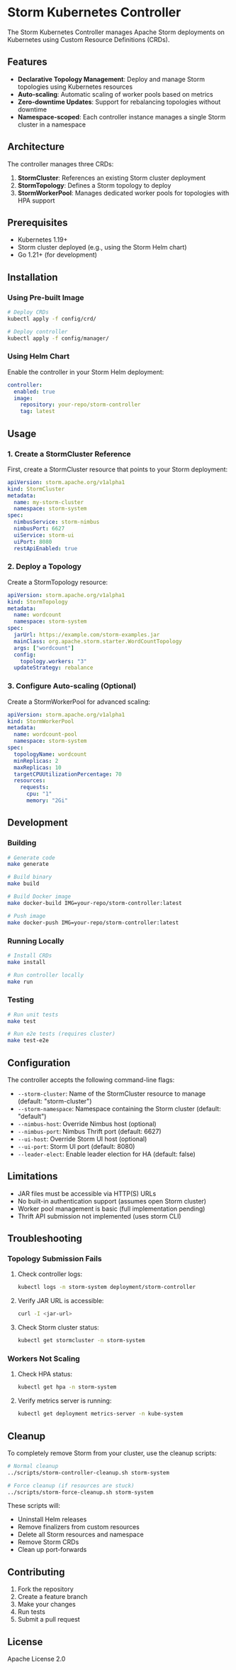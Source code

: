 # Storm Kubernetes Controller

The Storm Kubernetes Controller manages Apache Storm deployments on Kubernetes using Custom Resource Definitions (CRDs).

## Features

- **Declarative Topology Management**: Deploy and manage Storm topologies using Kubernetes resources
- **Auto-scaling**: Automatic scaling of worker pools based on metrics
- **Zero-downtime Updates**: Support for rebalancing topologies without downtime
- **Namespace-scoped**: Each controller instance manages a single Storm cluster in a namespace

## Architecture

The controller manages three CRDs:

1. **StormCluster**: References an existing Storm cluster deployment
2. **StormTopology**: Defines a Storm topology to deploy
3. **StormWorkerPool**: Manages dedicated worker pools for topologies with HPA support

## Prerequisites

- Kubernetes 1.19+
- Storm cluster deployed (e.g., using the Storm Helm chart)
- Go 1.21+ (for development)

## Installation

### Using Pre-built Image

```bash
# Deploy CRDs
kubectl apply -f config/crd/

# Deploy controller
kubectl apply -f config/manager/
```

### Using Helm Chart

Enable the controller in your Storm Helm deployment:

```yaml
controller:
  enabled: true
  image:
    repository: your-repo/storm-controller
    tag: latest
```

## Usage

### 1. Create a StormCluster Reference

First, create a StormCluster resource that points to your Storm deployment:

```yaml
apiVersion: storm.apache.org/v1alpha1
kind: StormCluster
metadata:
  name: my-storm-cluster
  namespace: storm-system
spec:
  nimbusService: storm-nimbus
  nimbusPort: 6627
  uiService: storm-ui
  uiPort: 8080
  restApiEnabled: true
```

### 2. Deploy a Topology

Create a StormTopology resource:

```yaml
apiVersion: storm.apache.org/v1alpha1
kind: StormTopology
metadata:
  name: wordcount
  namespace: storm-system
spec:
  jarUrl: https://example.com/storm-examples.jar
  mainClass: org.apache.storm.starter.WordCountTopology
  args: ["wordcount"]
  config:
    topology.workers: "3"
  updateStrategy: rebalance
```

### 3. Configure Auto-scaling (Optional)

Create a StormWorkerPool for advanced scaling:

```yaml
apiVersion: storm.apache.org/v1alpha1
kind: StormWorkerPool
metadata:
  name: wordcount-pool
  namespace: storm-system
spec:
  topologyName: wordcount
  minReplicas: 2
  maxReplicas: 10
  targetCPUUtilizationPercentage: 70
  resources:
    requests:
      cpu: "1"
      memory: "2Gi"
```

## Development

### Building

```bash
# Generate code
make generate

# Build binary
make build

# Build Docker image
make docker-build IMG=your-repo/storm-controller:latest

# Push image
make docker-push IMG=your-repo/storm-controller:latest
```

### Running Locally

```bash
# Install CRDs
make install

# Run controller locally
make run
```

### Testing

```bash
# Run unit tests
make test

# Run e2e tests (requires cluster)
make test-e2e
```

## Configuration

The controller accepts the following command-line flags:

- `--storm-cluster`: Name of the StormCluster resource to manage (default: "storm-cluster")
- `--storm-namespace`: Namespace containing the Storm cluster (default: "default")
- `--nimbus-host`: Override Nimbus host (optional)
- `--nimbus-port`: Nimbus Thrift port (default: 6627)
- `--ui-host`: Override Storm UI host (optional)
- `--ui-port`: Storm UI port (default: 8080)
- `--leader-elect`: Enable leader election for HA (default: false)

## Limitations

- JAR files must be accessible via HTTP(S) URLs
- No built-in authentication support (assumes open Storm cluster)
- Worker pool management is basic (full implementation pending)
- Thrift API submission not implemented (uses storm CLI)

## Troubleshooting

### Topology Submission Fails

1. Check controller logs:
   ```bash
   kubectl logs -n storm-system deployment/storm-controller
   ```

2. Verify JAR URL is accessible:
   ```bash
   curl -I <jar-url>
   ```

3. Check Storm cluster status:
   ```bash
   kubectl get stormcluster -n storm-system
   ```

### Workers Not Scaling

1. Check HPA status:
   ```bash
   kubectl get hpa -n storm-system
   ```

2. Verify metrics server is running:
   ```bash
   kubectl get deployment metrics-server -n kube-system
   ```

## Cleanup

To completely remove Storm from your cluster, use the cleanup scripts:

```bash
# Normal cleanup
../scripts/storm-controller-cleanup.sh storm-system

# Force cleanup (if resources are stuck)
../scripts/storm-force-cleanup.sh storm-system
```

These scripts will:
- Uninstall Helm releases
- Remove finalizers from custom resources
- Delete all Storm resources and namespace
- Remove Storm CRDs
- Clean up port-forwards

## Contributing

1. Fork the repository
2. Create a feature branch
3. Make your changes
4. Run tests
5. Submit a pull request

## License

Apache License 2.0